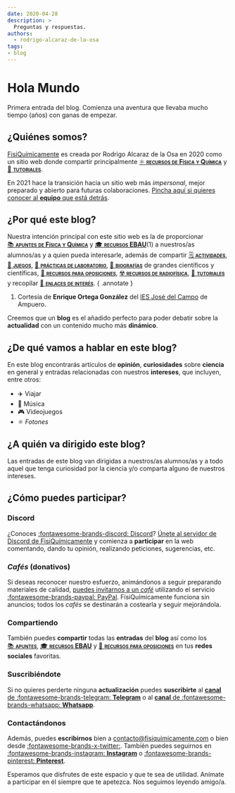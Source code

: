 ```yaml
---
date: 2020-04-28
description: >
  Preguntas y respuestas.
authors:
  - rodrigo-alcaraz-de-la-osa
tags:
- blog
---
```


# Hola Mundo

<dotlottie-wc autoplay loop mode="normal" src="/assets/media/lottie/hola.lottie" style="width: 100%; height: auto"></dotlottie-wc>

Primera entrada del blog. Comienza una aventura que llevaba mucho tiempo (años) con ganas de empezar.

<!-- more -->

## ¿Quiénes somos?

[FisiQuímicamente](/) es creada por Rodrigo Alcaraz de la Osa en 2020 como un sitio web donde compartir principalmente [⚛️&nbsp;<span style="font-variant:small-caps;">**recursos de Física y Química**</span>](/recursos-fisica-quimica) y [🤝&nbsp;<span style="font-variant:small-caps;">**tutoriales**</span>](/tutoriales).

En 2021 hace la transición hacia un sitio web más *impersonal*, mejor preparado y abierto para futuras colaboraciones. [Pincha aquí si quieres conocer al **equipo** que está detrás](/equipo).

## ¿Por qué este blog?

Nuestra intención principal con este sitio web es la de proporcionar [📚&nbsp;<span style="font-variant:small-caps;">**apuntes de Física y Química**</span>](/recursos-fisica-quimica/apuntes) y [🎓&nbsp;<span style="font-variant:small-caps;">**recursos EBAU**</span>](/recursos-fisica-quimica/EBAU)(1) a nuestros/as alumnos/as y a quien pueda interesarle, además de compartir [🗒️&nbsp;<span style="font-variant:small-caps;">**actividades**</span>](/recursos-fisica-quimica/actividades), [🧩&nbsp;<span style="font-variant:small-caps;">**juegos**</span>](/recursos-fisica-quimica/juegos), [🧪&nbsp;<span style="font-variant:small-caps;">**prácticas de laboratorio**</span>](/recursos-fisica-quimica/practicas-laboratorio), [📖&nbsp;<span style="font-variant:small-caps;">**biografías**</span>](/recursos-fisica-quimica/historia-ciencia) de grandes científicos y científicas, [📝&nbsp;<span style="font-variant:small-caps;">**recursos para oposiciones**</span>](/recursos-fisica-quimica/formacion-profesorado/oposiciones), [☢️&nbsp;<span style="font-variant:small-caps;">**recursos de radiofísica**</span>](/recursos-fisica-quimica/radiofisica), [🤝&nbsp;<span style="font-variant:small-caps;">**tutoriales**</span>](/tutoriales) y recopilar [🔗&nbsp;<span style="font-variant:small-caps;">**enlaces de interés**</span>](/enlaces-interes).
{ .annotate }

1. Cortesía de **Enrique Ortega González** del [IES José del Campo](http://www.josedelcampo.com) de Ampuero.

Creemos que un **blog** es el añadido perfecto para poder debatir sobre la **actualidad** con un contenido mucho más **dinámico**.

## ¿De qué vamos a hablar en este blog?
En este blog encontrarás artículos de **opinión**, **curiosidades** sobre **ciencia** en general y entradas relacionadas con nuestros **intereses**, que incluyen, entre otros:

- ✈️ Viajar
- 🎸 Música
- 🎮 Videojuegos
- ⚛️ *Fotones*

## ¿A quién va dirigido este blog?

Las entradas de este blog van dirigidas a nuestros/as alumnos/as y a todo aquel que tenga curiosidad por la ciencia y/o comparta alguno de nuestros intereses.

## ¿Cómo puedes participar?

### Discord

¿Conoces [:fontawesome-brands-discord: Discord](https://discord.com/)? [Únete al servidor de Discord de FisiQuímicamente](https://discord.gg/kJqPqTJ) y comienza a **participar** en la web comentando, dando tu opinión, realizando peticiones, sugerencias, etc.

### *Cafés* (donativos)

Si deseas reconocer nuestro esfuerzo, animándonos a seguir preparando materiales de calidad, [puedes invitarnos a un *café*](/donativos) utilizando el servicio [:fontawesome-brands-paypal: PayPal](https://www.paypal.com/es/home). FisiQuímicamente funciona sin anuncios; todos los *cafés* se destinarán a costearla y seguir mejorándola.

### Compartiendo

También puedes <strong>compartir</strong> todas las <strong>entradas</strong> del <strong>blog</strong> así como los [📚&nbsp;<span style="font-variant:small-caps;">**apuntes**</span>](/recursos-fisica-quimica/apuntes), [🎓&nbsp;<span style="font-variant:small-caps;">**recursos EBAU**</span>](/recursos-fisica-quimica/ebau) y [📝&nbsp;<span style="font-variant:small-caps;">**recursos para oposiciones**</span>](/recursos-fisica-quimica/formacion-profesorado/oposiciones) en tus **redes sociales** favoritas.

### Suscribiéndote

Si no quieres perderte ninguna **actualización** puedes **suscribirte** al [**canal** de :fontawesome-brands-telegram: **Telegram**](https://t.me/fisiquimicamente) o al [**canal** de :fontawesome-brands-whatsapp: **Whatsapp**](https://whatsapp.com/channel/0029VaCbtJCIt5s4EryJFG3f).

### Contactándonos

Además, puedes **escribirnos** bien a [contacto@fisiquimicamente.com](mailto:contacto@fisiquimicamente.com) o bien desde [:fontawesome-brands-x-twitter:](https://x.com/fqmente). También puedes seguirnos en [:fontawesome-brands-instagram: **Instagram**](https://www.instagram.com/fisiquimicamente/) o [:fontawesome-brands-pinterest: **Pinterest**](https://www.pinterest.es/fisiquimicamente/).

Esperamos que disfrutes de este espacio y que te sea de utilidad. Anímate a participar en él siempre que te apetezca. Nos seguimos leyendo amigo/a.
